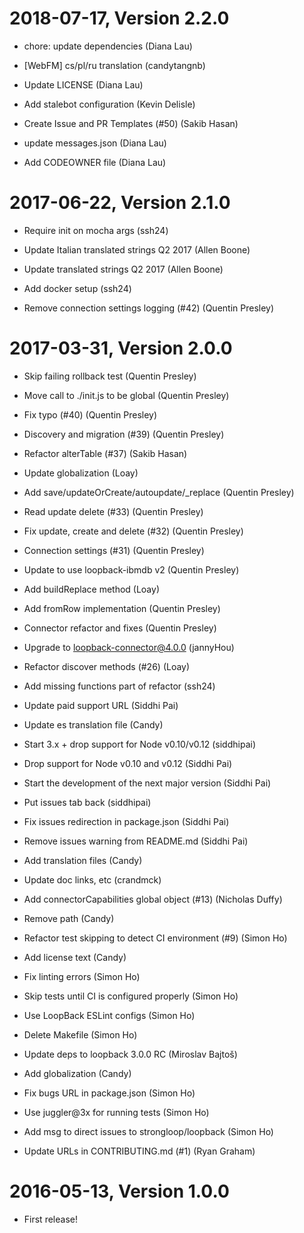 2018-07-17, Version 2.2.0
=========================

 * chore: update dependencies (Diana Lau)

 * [WebFM] cs/pl/ru translation (candytangnb)

 * Update LICENSE (Diana Lau)

 * Add stalebot configuration (Kevin Delisle)

 * Create Issue and PR Templates (#50) (Sakib Hasan)

 * update messages.json (Diana Lau)

 * Add CODEOWNER file (Diana Lau)


2017-06-22, Version 2.1.0
=========================

 * Require init on mocha args (ssh24)

 * Update Italian translated strings Q2 2017 (Allen Boone)

 * Update translated strings Q2 2017 (Allen Boone)

 * Add docker setup (ssh24)

 * Remove connection settings logging (#42) (Quentin Presley)


2017-03-31, Version 2.0.0
=========================

 * Skip failing rollback test (Quentin Presley)

 * Move call to ./init.js to be global (Quentin Presley)

 * Fix typo (#40) (Quentin Presley)

 * Discovery and migration (#39) (Quentin Presley)

 * Refactor alterTable (#37) (Sakib Hasan)

 * Update globalization (Loay)

 * Add save/updateOrCreate/autoupdate/_replace (Quentin Presley)

 * Read update delete (#33) (Quentin Presley)

 * Fix update, create and delete (#32) (Quentin Presley)

 * Connection settings (#31) (Quentin Presley)

 * Update to use loopback-ibmdb v2 (Quentin Presley)

 * Add buildReplace method (Loay)

 * Add fromRow implementation (Quentin Presley)

 * Connector refactor and fixes (Quentin Presley)

 * Upgrade to loopback-connector@4.0.0 (jannyHou)

 * Refactor discover methods (#26) (Loay)

 * Add missing functions part of refactor (ssh24)

 * Update paid support URL (Siddhi Pai)

 * Update es translation file (Candy)

 * Start 3.x + drop support for Node v0.10/v0.12 (siddhipai)

 * Drop support for Node v0.10 and v0.12 (Siddhi Pai)

 * Start the development of the next major version (Siddhi Pai)

 * Put issues tab back (siddhipai)

 * Fix issues redirection in package.json (Siddhi Pai)

 * Remove issues warning from README.md (Siddhi Pai)

 * Add translation files (Candy)

 * Update doc links, etc (crandmck)

 * Add connectorCapabilities global object (#13) (Nicholas Duffy)

 * Remove path (Candy)

 * Refactor test skipping to detect CI environment (#9) (Simon Ho)

 * Add license text (Candy)

 * Fix linting errors (Simon Ho)

 * Skip tests until CI is configured properly (Simon Ho)

 * Use LoopBack ESLint configs (Simon Ho)

 * Delete Makefile (Simon Ho)

 * Update deps to loopback 3.0.0 RC (Miroslav Bajtoš)

 * Add globalization (Candy)

 * Fix bugs URL in package.json (Simon Ho)

 * Use juggler@3x for running tests (Simon Ho)

 * Add msg to direct issues to strongloop/loopback (Simon Ho)

 * Update URLs in CONTRIBUTING.md (#1) (Ryan Graham)


2016-05-13, Version 1.0.0
=========================

 * First release!
